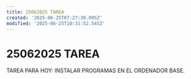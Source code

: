 ```yaml
---
title: 25062025 TAREA
created: '2025-06-25T07:27:30.095Z'
modified: '2025-06-25T10:31:52.545Z'
---
```


# 25062025 **TAREA**
TAREA PARA HOY: 
INSTALAR PROGRAMAS EN EL ORDENADOR BASE.

